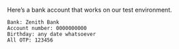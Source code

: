 Here’s a bank account that works on our test environment.

```
Bank: Zenith Bank
Account number: 0000000000
Birthday: any date whatsoever
All OTP: 123456
```